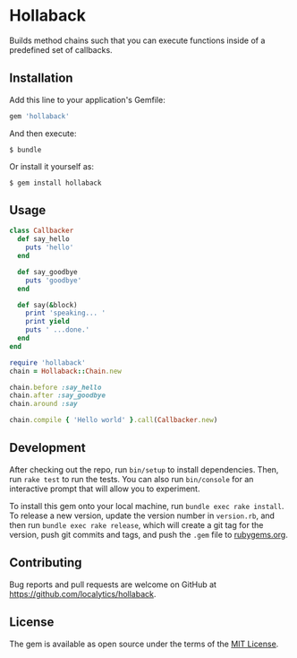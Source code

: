 # Hollaback

Builds method chains such that you can execute functions inside of a predefined set of callbacks.

## Installation

Add this line to your application's Gemfile:

```ruby
gem 'hollaback'
```

And then execute:

    $ bundle

Or install it yourself as:

    $ gem install hollaback

## Usage

```ruby
class Callbacker
  def say_hello
    puts 'hello'
  end

  def say_goodbye
    puts 'goodbye'
  end

  def say(&block)
    print 'speaking... '
    print yield
    puts ' ...done.'
  end
end

require 'hollaback'
chain = Hollaback::Chain.new

chain.before :say_hello
chain.after :say_goodbye
chain.around :say

chain.compile { 'Hello world' }.call(Callbacker.new)
```

## Development

After checking out the repo, run `bin/setup` to install dependencies. Then, run `rake test` to run the tests. You can also run `bin/console` for an interactive prompt that will allow you to experiment.

To install this gem onto your local machine, run `bundle exec rake install`. To release a new version, update the version number in `version.rb`, and then run `bundle exec rake release`, which will create a git tag for the version, push git commits and tags, and push the `.gem` file to [rubygems.org](https://rubygems.org).

## Contributing

Bug reports and pull requests are welcome on GitHub at https://github.com/localytics/hollaback.

## License

The gem is available as open source under the terms of the [MIT License](http://opensource.org/licenses/MIT).
